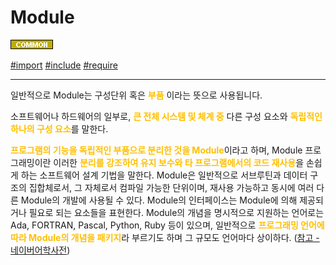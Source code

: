 # Module

![Common](../../2TAT1C/Label_Common.png)

<a href="">#import</a>
<a href="">#include</a>
<a href="">#require</a>

---

일반적으로 Module는 구성단위 혹은 <span style="color:#FFBF00; font-weight:bold;">부품</span> 이라는 뜻으로 사용됩니다.


소프트웨어나 하드웨어의 일부로, <span style="color:#FFBF00; font-weight:bold;">큰 전체 시스템 및 체계 중</span> 다른 구성 요소와 <span style="color:#FFBF00; font-weight:bold;">독립적인 하나의 구성 요소</span>를 말한다.

<span style="color:#FFBF00; font-weight:bold;">프로그램의 기능을 독립적인 부품으로 분리한 것을 Module</span>이라고 하며, Module 프로그래밍이란 이러한 <span style="color:#FFBF00; font-weight:bold;">분리를 강조하여 유지 보수와 타 프로그램에서의 코드 재사용</span>을 손쉽게 하는 소프트웨어 설계 기법을 말한다. Module은 일반적으로 서브루틴과 데이터 구조의 집합체로서, 그 자체로서 컴파일 가능한 단위이며, 재사용 가능하고 동시에 여러 다른 Module의 개발에 사용될 수 있다. Module의 인터페이스는 Module에 의해 제공되거나 필요로 되는 요소들을 표현한다. Module의 개념을 명시적으로 지원하는 언어로는 Ada, FORTRAN, Pascal, Python, Ruby 등이 있으며, 일반적으로 <span style="color:#FFBF00; font-weight:bold;">프로그래밍 언어에 따라 Module의 개념을 패키지</span>라 부르기도 하며 그 규모도 언어마다 상이하다.
([참고 - 네이버어학사전](https://terms.naver.com/entry.nhn?docId=2835919&cid=40942&categoryId=32830))

